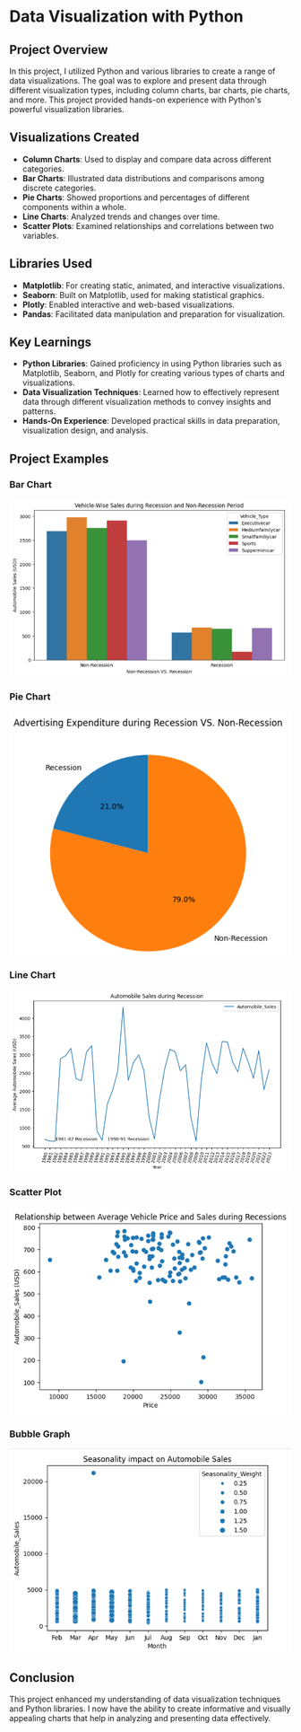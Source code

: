 # Data Visualization with Python

## Project Overview

In this project, I utilized Python and various libraries to create a range of data visualizations. The goal was to explore and present data through different visualization types, including column charts, bar charts, pie charts, and more. This project provided hands-on experience with Python's powerful visualization libraries.

## Visualizations Created

- **Column Charts**: Used to display and compare data across different categories.
- **Bar Charts**: Illustrated data distributions and comparisons among discrete categories.
- **Pie Charts**: Showed proportions and percentages of different components within a whole.
- **Line Charts**: Analyzed trends and changes over time.
- **Scatter Plots**: Examined relationships and correlations between two variables.

## Libraries Used

- **Matplotlib**: For creating static, animated, and interactive visualizations.
- **Seaborn**: Built on Matplotlib, used for making statistical graphics.
- **Plotly**: Enabled interactive and web-based visualizations.
- **Pandas**: Facilitated data manipulation and preparation for visualization.

## Key Learnings

- **Python Libraries**: Gained proficiency in using Python libraries such as Matplotlib, Seaborn, and Plotly for creating various types of charts and visualizations.
- **Data Visualization Techniques**: Learned how to effectively represent data through different visualization methods to convey insights and patterns.
- **Hands-On Experience**: Developed practical skills in data preparation, visualization design, and analysis.

## Project Examples


### Bar Chart

![Bar Chart](Bar_Chart.png)

### Pie Chart

![Pie Chart](Pie_1.png)

### Line Chart

![Line Chart](Line_Plot_1.png)

### Scatter Plot

![Scatter Plot](Scatter.png)

### Bubble Graph

![Column Chart](Bubble.png)


## Conclusion

This project enhanced my understanding of data visualization techniques and Python libraries. I now have the ability to create informative and visually appealing charts that help in analyzing and presenting data effectively.
